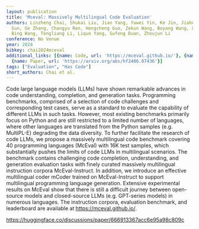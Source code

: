 ```yaml
---
layout: publication
title: 'Mceval: Massively Multilingual Code Evaluation'
authors: Linzheng Chai, Shukai Liu, Jian Yang, Yuwei Yin, Ke Jin, Jiaheng Liu, Tao
  Sun, Ge Zhang, Changyu Ren, Hongcheng Guo, Zekun Wang, Boyang Wang, Xianjie Wu,
  Bing Wang, Tongliang Li, Liqun Yang, Sufeng Duan, Zhoujun Li
conference: No Venue
year: 2024
bibkey: chai2024mceval
additional_links: [{name: Code, url: 'https://mceval.github.io/'}, {name: Code, url: 'https://huggingface.co/discussions/paper/666913367acc6e95a98c809c'},
  {name: Paper, url: 'https://arxiv.org/abs/hf2406.07436'}]
tags: ["Evaluation", "Has Code"]
short_authors: Chai et al.
---
```

Code large language models (LLMs) have shown remarkable advances in code understanding, completion, and generation tasks. Programming benchmarks, comprised of a selection of code challenges and corresponding test cases, serve as a standard to evaluate the capability of different LLMs in such tasks. However, most existing benchmarks primarily focus on Python and are still restricted to a limited number of languages, where other languages are translated from the Python samples (e.g. MultiPL-E) degrading the data diversity. To further facilitate the research of code LLMs, we propose a massively multilingual code benchmark covering 40 programming languages (McEval) with 16K test samples, which substantially pushes the limits of code LLMs in multilingual scenarios. The benchmark contains challenging code completion, understanding, and generation evaluation tasks with finely curated massively multilingual instruction corpora McEval-Instruct. In addition, we introduce an effective multilingual coder mCoder trained on McEval-Instruct to support multilingual programming language generation. Extensive experimental results on McEval show that there is still a difficult journey between open-source models and closed-source LLMs (e.g. GPT-series models) in numerous languages. The instruction corpora, evaluation benchmark, and leaderboard are available at https://mceval.github.io/.

https://huggingface.co/discussions/paper/666913367acc6e95a98c809c